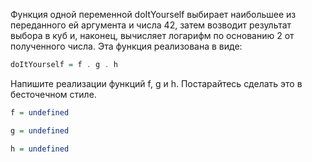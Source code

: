 Функция одной переменной doItYourself выбирает наибольшее из переданного ей аргумента и числа 42, затем возводит результат выбора в куб и, наконец, вычисляет логарифм по основанию 2 от полученного числа. Эта функция реализована в виде:

```haskell
doItYourself = f . g . h
```

Напишите реализации функций f, g и h. Постарайтесь сделать это в бесточечном стиле.

```haskell
f = undefined

g = undefined

h = undefined
```